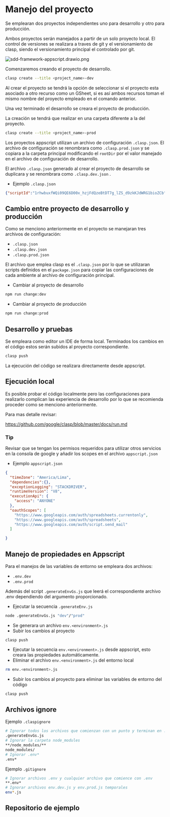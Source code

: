 # Manejo del proyecto

Se emplearan dos proyectos independientes uno para desarrollo y otro para producción.

Ambos proyectos serán manejados a partir de un solo proyecto local. El control de versiones se realizara a traves de git y el versionamiento de clasp, siendo el versionamiento principal el controlado por git.

![sdd-framework-appscript.drawio.png](https://prod-files-secure.s3.us-west-2.amazonaws.com/43f78099-e161-4bce-94ad-333d4c74f8e4/3f0ff8aa-47b5-43ac-90c5-ef7d7a250825/sdd-framework-appscript.drawio.png)

Comenzaremos creando el proyecto de desarrollo.

```bash
clasp create --title <project_name>-dev
```

Al crear el proyecto se tendrá la opción de seleccionar si el proyecto esta asociado a otro recurso como un GSheet, si es así ambos recursos toman el mismo nombre del proyecto empleado en el comando anterior.

Una vez terminado el desarrollo se creara el proyecto de producción.

La creación se tendrá que realizar en una carpeta diferente a la del proyecto.

```bash
clasp create --title <project_name>-prod
```

 Los proyectos appscript utilizan un archivo de configuración `.clasp.json`. El archivo de configuración se renombrara como `.clasp.prod.json` y se copiara a la carpeta principal modificando el `rootDir` por el valor manejado en el archivo de configuración de desarrollo.

El archivo `.clasp.json` generado al crear el proyecto de desarrollo se duplicara y se renombrara como `.clasp.dev.json` .

- Ejemplo `.clasp.json`

```json
{"scriptId":"1rhwbuxfWQi09QE6D00x_hzjFdQzeBtDT7g_lZS_d9zkKJdWRG1bioZCb","rootDir":"C:\\Users\\ferna\\Documents\\txd\\prod\\appscript\\appscript-daf-tes-registro_ingresos\\retorno_bancos-convenio_facturas","parentId":["1ZrSU5jv5H3ceoyxSBEF5MQpcD6Ex9fi_CHvv1xNyFCA"]}
```

## **Cambio entre proyecto de desarrollo y producción**

Como se menciono anteriormente en el proyecto se manejaran tres archivos de configuración:

- `.clasp.json`
- `.clasp.dev.json`
- `.clasp.prod.json`

El archivo que emplea clasp es el `.clasp.json` por lo que se utilizaran scripts definidos en el `package.json` para copiar las configuraciones de cada ambiente al archivo de configuración principal.

- Cambiar al proyecto de desarrollo

```bash
npm run change:dev
```

- Cambiar al proyecto de producción

```bash
npm run change:prod
```

## Desarrollo y pruebas

Se empleara como editor un IDE de forma local. Terminados los cambios en el código estos serán subidos al proyecto correspondiente.

```bash
clasp push
```

La ejecución del código se realizara directamente desde appscript.

## Ejecución local

Es posible probar el código localmente pero las configuraciones para realizarlo complican las experiencia de desarrollo por lo que se recomienda proceder como se menciono anteriormente.

Para mas detalle revisar:

https://github.com/google/clasp/blob/master/docs/run.md

### Tip

Revisar que se tengan los permisos requeridos para utilizar otros servicios en la consola de google y añadir los scopes en el archivo `appscript.json`

- Ejemplo `appscript.json`

```json
{
  "timeZone": "America/Lima",
  "dependencies":{},
  "exceptionLogging": "STACKDRIVER",
  "runtimeVersion": "V8",
  "executionApi": {
    "access": "ANYONE"
  },
  "oauthScopes": [
    "https://www.googleapis.com/auth/spreadsheets.currentonly",
    "https://www.googleapis.com/auth/spreadsheets",
    "https://www.googleapis.com/auth/script.send_mail"
  ]

}
```

## **Manejo de propiedades en Appscript**

Para el manejos de las variables de entorno se empleara dos archivos: 

- `.env.dev`
- `.env.prod`

Además del script `.generateEnvGs.js` que leerá el correspondiente archivo .env dependiendo del argumento proporcionado. 

- Ejecutar la secuencia `.generateEnv.js`

```bash
node .generateEnvGs.js "dev"/"prod"
```

- Se generara un archivo `env.<environment>.js`
- Subir los cambios al proyecto

```
clasp push
```

- Ejecutar la secuencia `env.<environment>.js` desde appscript, esto creara las propiedades automáticamente.
- Eliminar el archivo `env.<environment>.js` del entorno local

```bash
rm env.<environment>.js
```

- Subir los cambios al proyecto para eliminar las variables de entorno del código

```bash
clasp push
```

## Archivos ignore

Ejemplo `.claspignore`

```bash
# Ignorar todos los archivos que comienzan con un punto y terminan en .js
.generateEnvGs.js
# Ignorar la carpeta node_modules
**/node_modules/**
node_modules/
# Ignorar .env*
.env*
```

Ejemplo `.gitignore`

```bash
# Ignorar archivos .env y cualquier archivo que comience con .env
**.env*
# Ignorar archivos env.dev.js y env.prod.js temporales
env*.js
```

## Repositorio de ejemplo